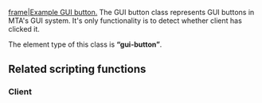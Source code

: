 [frame|Example GUI button.](/docs/image:gui-button.png.md "wikilink") The GUI button class represents GUI buttons in MTA's GUI system. It's only functionality is to detect whether client has clicked it.

The element type of this class is **“gui-button”**.

Related scripting functions
---------------------------

### Client
